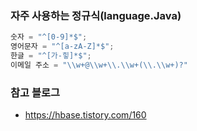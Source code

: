 ### 자주 사용하는 정규식(language.Java)
```java
숫자 = "^[0-9]*$";
영어문자 = "^[a-zA-Z]*$";
한글 = "^[가-힣]*$";
이메일 주소 = "\\w+@\\w+\\.\\w+(\\.\\w+)?"
```

### 참고 블로그
* https://hbase.tistory.com/160
